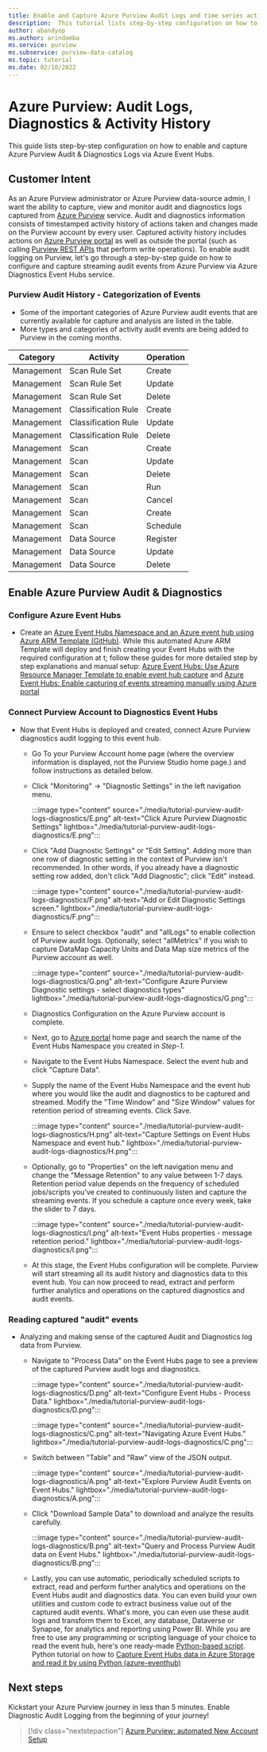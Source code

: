 ```yaml
---
title: Enable and Capture Azure Purview Audit Logs and time series activity history via Azure Diagnostics Event Hubs
description:  This tutorial lists step-by-step configuration on how to enable and capture Azure Purview Audit Logs and time series activity history via Diagnostics Event Hubs.
author: abandyop
ms.author: arindamba
ms.service: purview
ms.subservice: purview-data-catalog
ms.topic: tutorial
ms.date: 02/10/2022
---
```


# Azure Purview: Audit Logs, Diagnostics & Activity History

This guide lists step-by-step configuration on how to enable and capture Azure Purview Audit & Diagnostics Logs via Azure Event Hubs. 

## Customer Intent

As an Azure Purview administrator or Azure Purview data-source admin, I want the ability to capture, view and monitor audit and diagnostics logs captured from [Azure Purview](https://azure.microsoft.com/services/purview/#get-started) service. Audit and diagnostics information consists of timestamped activity history of actions taken and changes made on the Purview account by every user. Captured activity history includes actions on [Azure Purview portal](https://ms.web.purview.azure.com) as well as outside the portal (such as calling [Purview REST APIs](/rest/api/purview/) that perform write operations). To enable audit logging on Purview, let's go through a step-by-step guide on how to configure and capture streaming audit events from Azure Purview via Azure Diagnostics Event Hubs service.


### Purview Audit History - Categorization of Events

- Some of the important categories of Azure Purview audit events that are currently available for capture and analysis are listed in the table. 
- More types and categories of activity audit events are being added to Purview in the coming months.

| Category   	| Activity            	| Operation       	|
|------------	|---------------------	|-----------------	|
| Management 	| Scan Rule Set       	| Create          	|
| Management 	| Scan Rule Set       	| Update          	|
| Management 	| Scan Rule Set       	| Delete          	|
| Management 	| Classification Rule 	| Create          	|
| Management 	| Classification Rule 	| Update          	|
| Management 	| Classification Rule 	| Delete          	|
| Management 	| Scan                	| Create          	|
| Management 	| Scan                	| Update          	|
| Management 	| Scan                	| Delete          	|
| Management 	| Scan                	| Run             	|
| Management 	| Scan                	| Cancel          	|
| Management 	| Scan                	| Create            |
| Management 	| Scan                	| Schedule          |
| Management 	| Data Source         	| Register        	|
| Management 	| Data Source         	| Update          	|
| Management 	| Data Source         	| Delete          	|

## Enable Azure Purview Audit & Diagnostics 

### Configure Azure Event Hubs

- Create an [Azure Event Hubs Namespace and an Azure event hub using Azure ARM Template (GitHub)](https://github.com/Azure/azure-quickstart-templates/tree/master/quickstarts/microsoft.eventhub/eventhubs-create-namespace-and-enable-capture). While this automated Azure ARM Template will deploy and finish creating your Event Hubs with the required configuration at t; follow these guides for more detailed step by step explanations and manual setup: [Azure Event Hubs: Use Azure Resource Manager Template to enable event hub capture](../event-hubs/event-hubs-resource-manager-namespace-event-hub-enable-capture.md) and [Azure Event Hubs: Enable capturing of events streaming manually using Azure portal](../event-hubs/event-hubs-capture-enable-through-portal.md)

### Connect Purview Account to Diagnostics Event Hubs

- Now that Event Hubs is deployed and created, connect Azure Purview diagnostics audit logging to this event hub.

  - Go To your Purview Account home page (where the overview information is displayed, not the Purview Studio home page.) and follow instructions as detailed below.

  - Click "Monitoring" -> "Diagnostic Settings" in the left navigation menu.

    :::image type="content" source="./media/tutorial-purview-audit-logs-diagnostics/E.png" alt-text="Click Azure Purview Diagnostic Settings" lightbox="./media/tutorial-purview-audit-logs-diagnostics/E.png":::

  - Click "Add Diagnostic Settings" or "Edit Setting". Adding more than one row of diagnostic setting in the context of Purview isn't recommended. In other words, if you already have a diagnostic setting row added, don't click "Add Diagnostic"; click "Edit" instead.

    :::image type="content" source="./media/tutorial-purview-audit-logs-diagnostics/F.png" alt-text="Add or Edit Diagnostic Settings screen." lightbox="./media/tutorial-purview-audit-logs-diagnostics/F.png":::

  - Ensure to select checkbox "audit" and "allLogs" to enable collection of Purview audit logs. Optionally, select "allMetrics" if you wish to capture DataMap Capacity Units and Data Map size metrics of the Purview account as well.

    :::image type="content" source="./media/tutorial-purview-audit-logs-diagnostics/G.png" alt-text="Configure Azure Purview Diagnostic settings - select diagnostics types" lightbox="./media/tutorial-purview-audit-logs-diagnostics/G.png":::

  - Diagnostics Configuration on the Azure Purview account is complete. 

  - Next, go to [Azure portal](https://portal.azure.com) home page and search the name of the Event Hubs Namespace you created in *Step-1*.

  - Navigate to the Event Hubs Namespace. Select the event hub and click "Capture Data". 

  - Supply the name of the Event Hubs Namespace and the event hub where you would like the audit and diagnostics to be captured and streamed. Modify the "Time Window" and "Size Window" values for retention period of streaming events. Click Save.

    :::image type="content" source="./media/tutorial-purview-audit-logs-diagnostics/H.png" alt-text="Capture Settings on Event Hubs Namespace and event hub." lightbox="./media/tutorial-purview-audit-logs-diagnostics/H.png":::

  - Optionally, go to "Properties" on the left navigation menu and change the "Message Retention" to any value between 1-7 days. Retention period value depends on the frequency of scheduled jobs/scripts you've created to continuously listen and capture the streaming events. If you schedule a capture once every week, take the slider to 7 days.

    :::image type="content" source="./media/tutorial-purview-audit-logs-diagnostics/I.png" alt-text="Event Hubs properties - message retention period." lightbox="./media/tutorial-purview-audit-logs-diagnostics/I.png":::

  - At this stage, the Event Hubs configuration will be complete. Purview will start streaming all its audit history and diagnostics data to this event hub. You can now proceed to read, extract and perform further analytics and operations on the captured diagnostics and audit events.

### Reading captured "audit" events

- Analyzing and making sense of the captured Audit and Diagnostics log data from Purview.

  - Navigate to "Process Data" on the Event Hubs page to see a preview of the captured Purview audit logs and diagnostics.

    :::image type="content" source="./media/tutorial-purview-audit-logs-diagnostics/D.png" alt-text="Configure Event Hubs - Process Data." lightbox="./media/tutorial-purview-audit-logs-diagnostics/D.png":::

    :::image type="content" source="./media/tutorial-purview-audit-logs-diagnostics/C.png" alt-text="Navigating Azure Event Hubs." lightbox="./media/tutorial-purview-audit-logs-diagnostics/C.png":::

  - Switch between "Table" and "Raw" view of the JSON output.

    :::image type="content" source="./media/tutorial-purview-audit-logs-diagnostics/A.png" alt-text="Explore Purview Audit Events on Event Hubs." lightbox="./media/tutorial-purview-audit-logs-diagnostics/A.png":::

  - Click "Download Sample Data" to download and analyze the results carefully.

    :::image type="content" source="./media/tutorial-purview-audit-logs-diagnostics/B.png" alt-text="Query and Process Purview Audit data on Event Hubs." lightbox="./media/tutorial-purview-audit-logs-diagnostics/B.png":::

  - Lastly, you can use automatic, periodically scheduled scripts to extract, read and perform further analytics and operations on the Event Hubs audit and diagnostics data. You can even build your own utilities and custom code to extract business value out of the captured audit events. What's more, you can even use these audit logs and transform them to Excel, any database, Dataverse or Synapse, for analytics and reporting using Power BI. While you are free to use any programming or scripting language of your choice to read the event hub, here's one ready-made [Python-based script](https://github.com/Azure/Azure-Purview-API-PowerShell/blob/main/purview_atlas_eventhub_sample.py). Python tutorial on how to [Capture Event Hubs data in Azure Storage and read it by using Python (azure-eventhub)](../event-hubs/event-hubs-capture-python.md) 


## Next steps

Kickstart your Azure Purview journey in less than 5 minutes. Enable Diagnostic Audit Logging from the beginning of your journey!
> [!div class="nextstepaction"] 
> [Azure Purview: automated New Account Setup](https://aka.ms/PurviewKickstart) 
